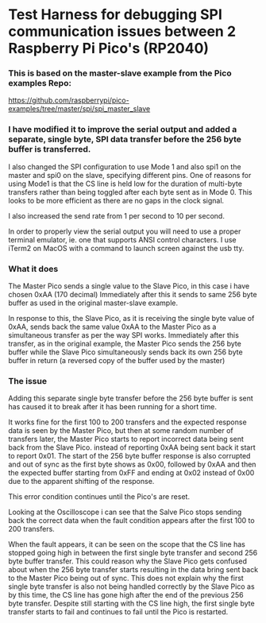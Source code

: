 # Test Harness for debugging SPI communication issues between 2 Raspberry Pi Pico's (RP2040)

### This is based on the master-slave example from the Pico examples Repo:
https://github.com/raspberrypi/pico-examples/tree/master/spi/spi_master_slave


### I have modified it to improve the serial output and added a separate, single byte, SPI data transfer before the 256 byte buffer is transferred.

I also changed the SPI configuration to use Mode 1 and also spi1 on the master and spi0 on the slave, specifying different pins.
One of reasons for using Mode1 is that the CS line is held low for the duration of multi-byte transfers rather than being toggled after each byte sent as in Mode 0. This looks to be more efficient as there are no gaps in the clock signal.

I also increased the send rate from 1 per second to 10 per second.

In order to properly view the serial output you will need to use a proper terminal emulator, ie. one that supports ANSI control characters. I use iTerm2 on MacOS with a command to launch screen against the usb tty.

### What it does
The Master Pico sends a single value to the Slave Pico, in this case i have chosen 0xAA (170 decimal)
Immediately after this it sends to same 256 byte buffer as used in the original master-slave example.

In response to this, the Slave Pico, as it is receiving the single byte value of 0xAA, sends back the same value 0xAA to the Master Pico as a simultaneous transfer as per the way SPI works. Immediately after this transfer, as in the original example, the Master Pico sends the 256 byte buffer while the Slave Pico simultaneously sends back its own 256 byte buffer in return (a reversed copy of the buffer used by the master)


### The issue
Adding this separate single byte transfer before the 256 byte buffer is sent has caused it to break after it has been running for a short time.

It works fine for the first 100 to 200 transfers and the expected response data is seen by the Master Pico, but then at some random number of transfers later, the Master Pico starts to report incorrect data being sent back from the Slave Pico. instead of reporting 0xAA being sent back it start to report 0x01. The start of the 256 byte buffer response is also corrupted and out of sync as the first byte shows as 0x00, followed by 0xAA and then the expected buffer starting from 0xFF and ending at 0x02 instead of 0x00 due to the apparent shifting of the response.

This error condition continues until the Pico's are reset.

Looking at the Oscilloscope i can see that the Salve Pico stops sending back the correct data when the fault condition appears after the first 100 to 200 transfers.

When the fault appears, it can be seen on the scope that the CS line has stopped going high in between the first single byte transfer and second 256 byte buffer transfer. This could reason why the Slave Pico gets confused about when the 256 byte transfer starts resulting in the data bring sent back to the Master Pico being out of sync. This does not explain why the first single byte transfer is also not being handled correctly by the Slave Pico as by this time, the CS line has gone high after the end of the previous 256 byte transfer. Despite still starting with the CS line high, the first single byte transfer starts to fail and continues to fail until the Pico is restarted.


